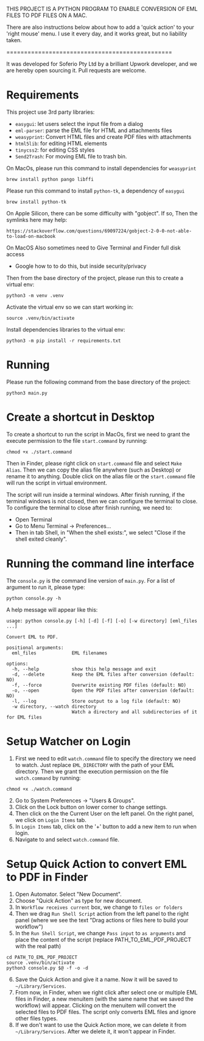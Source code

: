 THIS PROJECT IS A PYTHON PROGRAM TO ENABLE CONVERSION OF EML FILES TO PDF FILES ON A MAC.

There are also instructions below about how to add a 'quick action' to your 'right mouse' menu. I use it every day, and it works great, but no liability taken.

===============================================

It was developed for Soferio Pty Ltd by a brilliant Upwork developer, and we are hereby open sourcing it. Pull requests are welcome.

Requirements
===============================================
This project use 3rd party libraries:

- `easygui`: let users select the input file from a dialog
- `eml-parser`: parse the EML file for HTML and attachments files
- `weasyprint`: Convert HTML files and create PDF files with attachments
- `html5lib`: for editing HTML elements
- `tinycss2`: for editing CSS styles
- `Send2Trash`: For moving EML file to trash bin. 


On MacOs, please run this command to install dependencies for `weasyprint`
```
brew install python pango libffi
```

Please run this command to install `python-tk`, a dependency of `easygui`
```
brew install python-tk
```

On Apple Silicon, there can be some difficulty with "gobject". If so, Then the symlinks here may help:
```
https://stackoverflow.com/questions/69097224/gobject-2-0-0-not-able-to-load-on-macbook
```

On MacOS Also sometimes need to Give Terminal and Finder full disk access
- Google how to to do this, but inside security/privacy

Then from the base directory of the project, please run this to create a virtual env:
```
python3 -m venv .venv
```

Activate the virtual env so we can start working in:
```
source .venv/bin/activate
```


Install dependencies libraries to the virtual env:
```
python3 -m pip install -r requirements.txt
```

Running
===============================================
Please run the following command from the base directory of the project:
```
python3 main.py
```

Create a shortcut in Desktop 
===============================================
To create a shortcut to run the script in MacOs, first we need to grant the execute permission to the file `start.command` by running:
```
chmod +x ./start.command
```

Then in Finder, please right click on `start.command` file and select `Make Alias`. Then we can copy the alias file anywhere (such as Desktop) or rename it to anything. 
Double click on the alias file or the `start.command` file will run the script in virtual environment.

The script will run inside a terminal windows. After finish running, if the terminal windows is not closed, then we can configure the terminal to close. To configure the terminal to close after finish running, we need to:
- Open Terminal 
- Go to Menu Terminal -> Preferences...
- Then in tab Shell, in "When the shell exists:", we select "Close if the shell exited cleanly". 

Running the command line interface
====================================
The `console.py` is the command line version of `main.py`. For a list of argument to run it, please type:
```
python console.py -h
```

A help message will appear like this:
```
usage: python console.py [-h] [-d] [-f] [-o] [-w directory] [eml_files ...]

Convert EML to PDF.

positional arguments:
  eml_files             EML filenames

options:
  -h, --help            show this help message and exit
  -d, --delete          Keep the EML files after conversion (default: NO)
  -f, --force           Overwrite existing PDF files (default: NO)
  -o, --open            Open the PDF files after conversion (default: NO)
  -l, --log             Store output to a log file (default: NO)
  -w directory, --watch directory
                        Watch a directory and all subdirectories of it for EML files
```

Setup Watcher on Login
====================================
1. First we need to edit `watch.command` file to specify the directory we need to watch.
 Just replace `EML_DIRECTORY` with the path of your EML directory.
Then we grant the execution permission on the file `watch.command` by running:
```
chmod +x ./watch.command
```
2. Go to System Preferences -> "Users & Groups".
3. Click on the Lock button on lower corner to change settings.
4. Then click on the the Current User on the left panel. On the right panel, we click on `Login Items` tab. 
4. In `Login Items` tab, click on the '+' button to add a new item to run when login. 
5. Navigate to and select `watch.command` file. 

Setup Quick Action to convert EML to PDF in Finder
===================================================
1. Open Automator. Select "New Document".
2. Choose "Quick Action" as type for new document.
3. In `Workflow receives current` box, we change to `files or folders`
4. Then we drag `Run Shell Script` action from the left panel to the right panel (where we see the text "Drag actions or files here to build your workflow")
5. In the `Run Shell Script`, we change `Pass input` to `as arguments` and place the content of the script (replace PATH_TO_EML_PDF_PROJECT with the real path)
```
cd PATH_TO_EML_PDF_PROJECT
source .venv/bin/activate
python3 console.py $@ -f -o -d
```
6. Save the Quick Action and give it a name. Now it will be saved to `~/Library/Services`. 
7. From now, in Finder, when we right click after select one or multiple EML files in Finder, a new menuitem (with the same name that we saved the workflow) will appear. Clicking on the menuitem will convert the selected files to PDF files. The script only converts EML files and ignore other files types. 
8. If we don't want to use the Quick Action more, we can delete it from `~/Library/Services`. After we delete it, it won't appear in Finder. 
